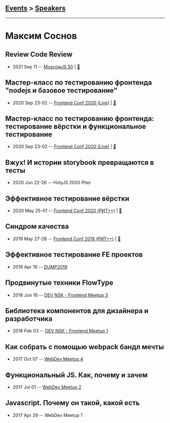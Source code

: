 ## [Events](../README.md) > [Speakers](../speakers.md)
---

# Максим Соснов

## Review Code Review
- 2021 Sep 11 -- [MoscowJS 50](https://www.youtube.com/watch?v=JYSgnokT4_g)  | [:notebook:](https://docs.google.com/presentation/d/1e1maXCNhnHQEUMyrYTq79vibL-QLFcTW/edit?usp=sharing&ouid=105321677097401486749&rtpof=true&sd=true)  
## Мастер-класс по тестированию фронтенда &quot;nodejs и базовое тестирование&quot;
- 2020 Sep 23-02 -- [Frontend Conf 2020 (Live)](https://www.youtube.com/watch?v=W4DKLa5xvi4)  | [:notebook:](https://drive.google.com/file/d/1tlG9K7v99OzYS8UyoKi6deOY9GoAbNdJ/view)  
## Мастер-класс по тестированию фронтенда: тестирование вёрстки и функциональное тестирование
- 2020 Sep 23-02 -- [Frontend Conf 2020 (Live)](https://www.youtube.com/watch?v=tP1Kb_lXIzE)  | [:notebook:](https://drive.google.com/file/d/1vgqp5RDRJ1YDoI3dB5UUxqnLv8sagZdW/view)  
## Вжух! И истории storybook превращаются в тесты
- 2020 Jun 22-26 -- HolyJS 2020 Piter    
## Эффективное тестирование вёрстки
- 2020 May 25-01 -- [Frontend Conf 2020 (РИТ++)](https://www.youtube.com/watch?v=F2B_rvHwz0g)  | [:notebook:](https://drive.google.com/file/d/1EmUW_YBaV6crQmaxloIeaix2J4esMuNF/view)  
## Синдром качества
- 2019 May 27-28 -- [Frontend Conf 2019 (РИТ++)](https://www.youtube.com/watch?v=frYdXcJmM1Q)  | [:notebook:](https://www.dropbox.com/sh/kg71jju3yvj5jqw/AACQY5cCPQYPaHcCVkSQNQ6pa/FC.%20%D0%94%D0%B5%D0%BB%D0%B8%2B%D0%9A%D0%B0%D0%BB%D1%8C%D0%BA%D1%83%D1%82%D1%82%D0%B0/28.05/4.%D0%A1%D0%B8%D0%BD%D0%B4%D1%80%D0%BE%D0%BC_%D0%BA%D0%B0%D1%87%D0%B5%D1%81%D1%82%D0%B2%D0%B0_%D0%9C%D0%B0%D0%BA%D1%81%D0%B8%D0%BC_%D0%A1%D0%BE%D1%81%D0%BD%D0%BE%D0%B2_%D0%B2%D0%B5%D1%80.6.key?dl=0)  
## Эффективное тестирование FE проектов
- 2019 Apr 19 -- [DUMP2019](https://www.youtube.com/watch?v=sgLvPkkG2ok)    
## Продвинутые техники FlowType
- 2018 Jun 16 -- [DEV NSK - Frontend Meetup 3](https://www.youtube.com/watch?v=Or9G1m4kQag)    
## Библиотека компонентов для дизайнера и разработчика
- 2018 Feb 03 -- [DEV NSK - Frontend Meetup 1](https://youtu.be/HPDmUqFgG0E)    
## Как собрать с помощью webpack бандл мечты
- 2017 Oct 07 -- [WebDev Meetup 4](https://www.youtube.com/watch?v=tT3FDMUpf10)    
## Функциональный JS. Как, почему и зачем
- 2017 Jul 01 -- [WebDev Meetup 2](https://www.youtube.com/watch?v=Ln8woWsIBoI)    
## Javascript. Почему он такой, какой есть
- 2017 Apr 29 -- WebDev Meetup 1    
